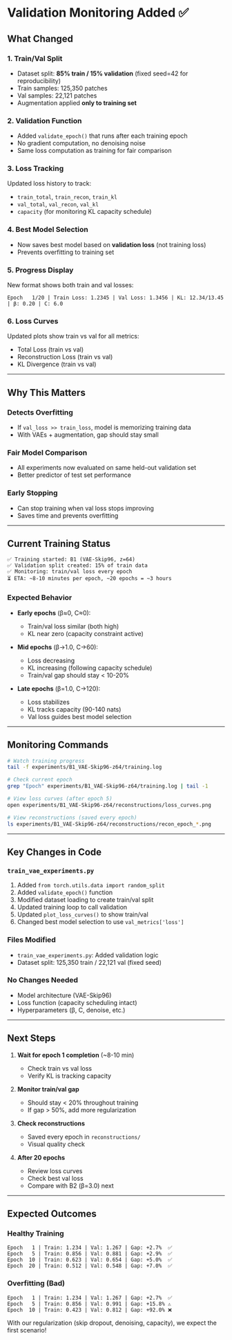 # Validation Monitoring Added ✅

## What Changed

### 1. **Train/Val Split**
- Dataset split: **85% train / 15% validation** (fixed seed=42 for reproducibility)
- Train samples: 125,350 patches
- Val samples: 22,121 patches
- Augmentation applied **only to training set**

### 2. **Validation Function**
- Added `validate_epoch()` that runs after each training epoch
- No gradient computation, no denoising noise
- Same loss computation as training for fair comparison

### 3. **Loss Tracking**
Updated loss history to track:
- `train_total`, `train_recon`, `train_kl`
- `val_total`, `val_recon`, `val_kl`
- `capacity` (for monitoring KL capacity schedule)

### 4. **Best Model Selection**
- Now saves best model based on **validation loss** (not training loss)
- Prevents overfitting to training set

### 5. **Progress Display**
New format shows both train and val losses:
```
Epoch   1/20 | Train Loss: 1.2345 | Val Loss: 1.3456 | KL: 12.34/13.45 | β: 0.20 | C: 6.0
```

### 6. **Loss Curves**
Updated plots show train vs val for all metrics:
- Total Loss (train vs val)
- Reconstruction Loss (train vs val)
- KL Divergence (train vs val)

---

## Why This Matters

### Detects Overfitting
- If `val_loss >> train_loss`, model is memorizing training data
- With VAEs + augmentation, gap should stay small

### Fair Model Comparison
- All experiments now evaluated on same held-out validation set
- Better predictor of test set performance

### Early Stopping
- Can stop training when val loss stops improving
- Saves time and prevents overfitting

---

## Current Training Status

```
✅ Training started: B1 (VAE-Skip96, z=64)
✅ Validation split created: 15% of train data
✅ Monitoring: train/val loss every epoch
⏳ ETA: ~8-10 minutes per epoch, ~20 epochs = ~3 hours
```

### Expected Behavior
- **Early epochs** (β≈0, C≈0):
  - Train/val loss similar (both high)
  - KL near zero (capacity constraint active)
  
- **Mid epochs** (β→1.0, C→60):
  - Loss decreasing
  - KL increasing (following capacity schedule)
  - Train/val gap should stay < 10-20%
  
- **Late epochs** (β=1.0, C→120):
  - Loss stabilizes
  - KL tracks capacity (90-140 nats)
  - Val loss guides best model selection

---

## Monitoring Commands

```bash
# Watch training progress
tail -f experiments/B1_VAE-Skip96-z64/training.log

# Check current epoch
grep "Epoch" experiments/B1_VAE-Skip96-z64/training.log | tail -1

# View loss curves (after epoch 5)
open experiments/B1_VAE-Skip96-z64/reconstructions/loss_curves.png

# View reconstructions (saved every epoch)
ls experiments/B1_VAE-Skip96-z64/reconstructions/recon_epoch_*.png
```

---

## Key Changes in Code

### `train_vae_experiments.py`
1. Added `from torch.utils.data import random_split`
2. Added `validate_epoch()` function
3. Modified dataset loading to create train/val split
4. Updated training loop to call validation
5. Updated `plot_loss_curves()` to show train/val
6. Changed best model selection to use `val_metrics['loss']`

### Files Modified
- `train_vae_experiments.py`: Added validation logic
- Dataset split: 125,350 train / 22,121 val (fixed seed)

### No Changes Needed
- Model architecture (VAE-Skip96)
- Loss function (capacity scheduling intact)
- Hyperparameters (β, C, denoise, etc.)

---

## Next Steps

1. **Wait for epoch 1 completion** (~8-10 min)
   - Check train vs val loss
   - Verify KL is tracking capacity
   
2. **Monitor train/val gap**
   - Should stay < 20% throughout training
   - If gap > 50%, add more regularization
   
3. **Check reconstructions**
   - Saved every epoch in `reconstructions/`
   - Visual quality check

4. **After 20 epochs**
   - Review loss curves
   - Check best val loss
   - Compare with B2 (β=3.0) next

---

## Expected Outcomes

### Healthy Training
```
Epoch   1 | Train: 1.234 | Val: 1.267 | Gap: +2.7%  ✅
Epoch   5 | Train: 0.856 | Val: 0.881 | Gap: +2.9%  ✅
Epoch  10 | Train: 0.623 | Val: 0.654 | Gap: +5.0%  ✅
Epoch  20 | Train: 0.512 | Val: 0.548 | Gap: +7.0%  ✅
```

### Overfitting (Bad)
```
Epoch   1 | Train: 1.234 | Val: 1.267 | Gap: +2.7%  ✅
Epoch   5 | Train: 0.856 | Val: 0.991 | Gap: +15.8% ⚠️
Epoch  10 | Train: 0.423 | Val: 0.812 | Gap: +92.0% ❌
```

With our regularization (skip dropout, denoising, capacity), we expect the first scenario!

